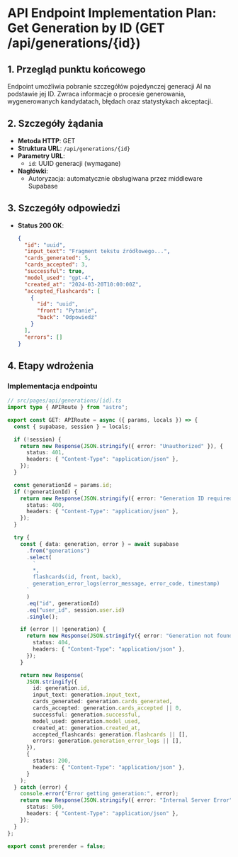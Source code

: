 # API Endpoint Implementation Plan: Get Generation by ID (GET /api/generations/{id})

## 1. Przegląd punktu końcowego

Endpoint umożliwia pobranie szczegółów pojedynczej generacji AI na podstawie jej ID. Zwraca informacje o procesie generowania, wygenerowanych kandydatach, błędach oraz statystykach akceptacji.

## 2. Szczegóły żądania

- **Metoda HTTP**: GET
- **Struktura URL**: `/api/generations/{id}`
- **Parametry URL**:
  - `id`: UUID generacji (wymagane)
- **Nagłówki**:
  - Autoryzacja: automatycznie obsługiwana przez middleware Supabase

## 3. Szczegóły odpowiedzi

- **Status 200 OK**:
  ```json
  {
    "id": "uuid",
    "input_text": "Fragment tekstu źródłowego...",
    "cards_generated": 5,
    "cards_accepted": 3,
    "successful": true,
    "model_used": "gpt-4",
    "created_at": "2024-03-20T10:00:00Z",
    "accepted_flashcards": [
      {
        "id": "uuid",
        "front": "Pytanie",
        "back": "Odpowiedź"
      }
    ],
    "errors": []
  }
  ```

## 4. Etapy wdrożenia

### Implementacja endpointu

```typescript
// src/pages/api/generations/[id].ts
import type { APIRoute } from "astro";

export const GET: APIRoute = async ({ params, locals }) => {
  const { supabase, session } = locals;

  if (!session) {
    return new Response(JSON.stringify({ error: "Unauthorized" }), {
      status: 401,
      headers: { "Content-Type": "application/json" },
    });
  }

  const generationId = params.id;
  if (!generationId) {
    return new Response(JSON.stringify({ error: "Generation ID required" }), {
      status: 400,
      headers: { "Content-Type": "application/json" },
    });
  }

  try {
    const { data: generation, error } = await supabase
      .from("generations")
      .select(
        `
        *,
        flashcards(id, front, back),
        generation_error_logs(error_message, error_code, timestamp)
      `
      )
      .eq("id", generationId)
      .eq("user_id", session.user.id)
      .single();

    if (error || !generation) {
      return new Response(JSON.stringify({ error: "Generation not found" }), {
        status: 404,
        headers: { "Content-Type": "application/json" },
      });
    }

    return new Response(
      JSON.stringify({
        id: generation.id,
        input_text: generation.input_text,
        cards_generated: generation.cards_generated,
        cards_accepted: generation.cards_accepted || 0,
        successful: generation.successful,
        model_used: generation.model_used,
        created_at: generation.created_at,
        accepted_flashcards: generation.flashcards || [],
        errors: generation.generation_error_logs || [],
      }),
      {
        status: 200,
        headers: { "Content-Type": "application/json" },
      }
    );
  } catch (error) {
    console.error("Error getting generation:", error);
    return new Response(JSON.stringify({ error: "Internal Server Error" }), {
      status: 500,
      headers: { "Content-Type": "application/json" },
    });
  }
};

export const prerender = false;
```
